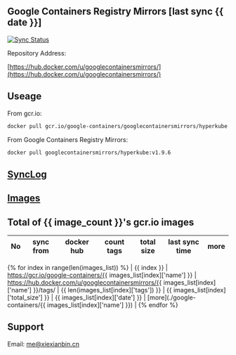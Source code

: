 Google Containers Registry Mirrors [last sync {{ date }}]
-------

[![Sync Status](https://travis-ci.org/xiexianbin/googlecontainersmirrors.svg?branch=sync)](https://travis-ci.org/xiexianbin/googlecontainersmirrors)

Repository Address:

[https://hub.docker.com/u/googlecontainersmirrors/](https://hub.docker.com/u/googlecontainersmirrors/)


Useage
-------

From gcr.io:
```bash
docker pull gcr.io/google-containers/googlecontainersmirrors/hyperkube:v1.9.6
```

From Google Containers Registry Mirrors:
```bash
docker pull googlecontainersmirrors/hyperkube:v1.9.6
```

[SyncLog](./SyncLog.md)
-------

[Images](./google-containers/)
-------

Total of {{ image_count }}'s gcr.io images
-------

| No | sync from | docker hub | count tags | total size | last sync time | more |
| - | - | - | - | - | - | - |
{% for index in range(len(images_list)) %}
| {{ index }} | https://gcr.io/google-containers/{{ images_list[index]['name'] }} | https://hub.docker.com/u/googlecontainersmirrors/{{ images_list[index]['name'] }}/tags/ | {{ len(images_list[index]['tags']) }} | {{ images_list[index]['total_size'] }} | {{ images_list[index]['date'] }} | [more](./google-containers/{{ images_list[index]['name'] }}) |
{% endfor %}

Support
-------

Email: me@xiexianbin.cn
